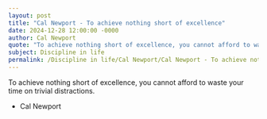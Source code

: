 ```yaml
---
layout: post
title: "Cal Newport - To achieve nothing short of excellence"
date: 2024-12-28 12:00:00 -0000
author: Cal Newport
quote: "To achieve nothing short of excellence, you cannot afford to waste your time on trivial distractions."
subject: Discipline in life
permalink: /Discipline in life/Cal Newport/Cal Newport - To achieve nothing short of excellence
---
```


To achieve nothing short of excellence, you cannot afford to waste your time on trivial distractions.

- Cal Newport
